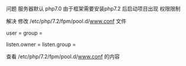 问题 服务器默认 php7.0  由于框架需要安装php7.2 后启动项目出现 权限限制

解决 修改 /etc/php/7.2/fpm/pool.d/www.conf 文件

user = 
group = 

listen.owner =
listen.group = 

查看 /etc/php/7.2/fpm/pool.d/www.conf 的内容